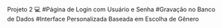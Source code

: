 Projeto 2 💻
#Página de Login com Usuário e Senha
#Gravação no Banco de Dados
#Interface Personalizada Baseada em Escolha de Gênero

